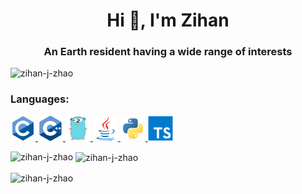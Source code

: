 <h1 align="center">Hi 👋, I'm Zihan</h1>
<h3 align="center">An Earth resident having a wide range of interests</h3>

<p align="left"> <img src="https://komarev.com/ghpvc/?username=zihan-j-zhao&label=Profile%20views&color=0e75b6&style=flat" alt="zihan-j-zhao" /> </p>

<p align="left"></p>

<h3 align="left">Languages:</h3>
<p align="left"> 
  <a href="https://www.cprogramming.com/" target="_blank" rel="noreferrer">
    <img src="https://raw.githubusercontent.com/devicons/devicon/master/icons/c/c-original.svg" alt="c" width="40" height="40"/> 
  </a> 
  <a href="https://www.w3schools.com/cpp/" target="_blank" rel="noreferrer"> 
    <img src="https://raw.githubusercontent.com/devicons/devicon/master/icons/cplusplus/cplusplus-original.svg" alt="cplusplus" width="40" height="40"/>
  </a> 
  <a href="https://golang.org" target="_blank" rel="noreferrer"> 
    <img src="https://raw.githubusercontent.com/devicons/devicon/master/icons/go/go-original.svg" alt="go" width="40" height="40"/> 
  </a> 
  <a href="https://www.java.com" target="_blank" rel="noreferrer">
    <img src="https://raw.githubusercontent.com/devicons/devicon/master/icons/java/java-original.svg" alt="java" width="40" height="40"/> 
  </a> 
  <a href="https://www.python.org" target="_blank" rel="noreferrer"> 
    <img src="https://raw.githubusercontent.com/devicons/devicon/master/icons/python/python-original.svg" alt="python" width="40" height="40"/> 
  </a> 
  <a href="https://www.typescriptlang.org/" target="_blank" rel="noreferrer"> 
    <img src="https://raw.githubusercontent.com/devicons/devicon/master/icons/typescript/typescript-original.svg" alt="typescript" width="40" height="40"/> 
  </a> 
</p>

<p><img align="left" src="https://github-readme-stats.vercel.app/api/top-langs?username=zihan-j-zhao&show_icons=true&locale=en&layout=compact" alt="zihan-j-zhao" /></p>

<p>&nbsp;<img align="center" src="https://github-readme-stats.vercel.app/api?username=zihan-j-zhao&show_icons=true&locale=en" alt="zihan-j-zhao" /></p>

<p><img align="center" src="https://github-readme-streak-stats.herokuapp.com/?user=zihan-j-zhao&" alt="zihan-j-zhao" /></p>

